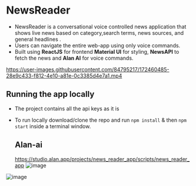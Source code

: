 # NewsReader

- NewsReader is a conversational voice controlled news application that shows live news based on category,search terms, news sources, and general headlines .
- Users can navigate the entire web-app using only voice commands.
- Built using **ReactJS** for frontend **Material UI** for styling, **NewsAPI** to fetch the news and **Alan AI** for voice commands.
 
https://user-images.githubusercontent.com/84795217/172460485-28e9c433-f812-4e10-a81e-0c3385d4e7a1.mp4


## Running the app locally






- The project contains all the api keys as it is
- To run locally download/clone the repo and run
  `npm install`
  & then
  `npm start`
  inside a terminal window.
  
  ## Alan-ai
  https://studio.alan.app/projects/news_reader_app/scripts/news_reader_app
![image](https://user-images.githubusercontent.com/84795217/172461122-3ab8e438-e51e-4f30-937e-169997fe1fc4.png)

![image](https://user-images.githubusercontent.com/84795217/172461410-5b832fe8-123f-4cb3-8f60-ee993cdafa61.png)
